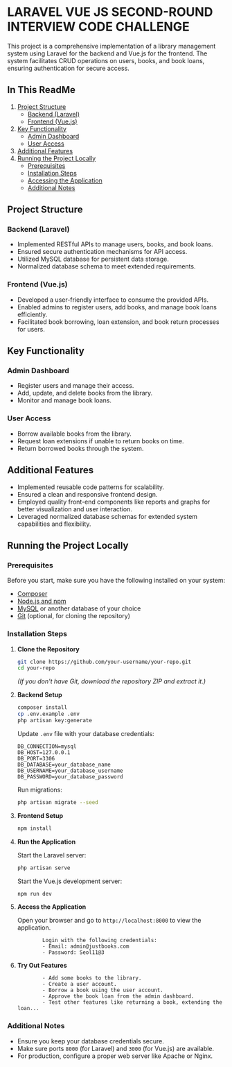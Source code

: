 # LARAVEL VUE JS SECOND-ROUND INTERVIEW CODE CHALLENGE

This project is a comprehensive implementation of a library management system using Laravel for the backend and Vue.js for the frontend. The system facilitates CRUD operations on users, books, and book loans, ensuring authentication for secure access.

## In This ReadMe

1. [Project Structure](#project-structure)
    - [Backend (Laravel)](#backend-laravel)
    - [Frontend (Vue.js)](#frontend-vuejs)
2. [Key Functionality](#key-functionality)
    - [Admin Dashboard](#admin-dashboard)
    - [User Access](#user-access)
3. [Additional Features](#additional-features)
4. [Running the Project Locally](#running-the-project-locally)
    - [Prerequisites](#prerequisites)
    - [Installation Steps](#installation-steps)
    - [Accessing the Application](#accessing-the-application)
    - [Additional Notes](#additional-notes)

## Project Structure

### Backend (Laravel)

-   Implemented RESTful APIs to manage users, books, and book loans.
-   Ensured secure authentication mechanisms for API access.
-   Utilized MySQL database for persistent data storage.
-   Normalized database schema to meet extended requirements.

### Frontend (Vue.js)

-   Developed a user-friendly interface to consume the provided APIs.
-   Enabled admins to register users, add books, and manage book loans efficiently.
-   Facilitated book borrowing, loan extension, and book return processes for users.

## Key Functionality

### Admin Dashboard

-   Register users and manage their access.
-   Add, update, and delete books from the library.
-   Monitor and manage book loans.

### User Access

-   Borrow available books from the library.
-   Request loan extensions if unable to return books on time.
-   Return borrowed books through the system.

## Additional Features

-   Implemented reusable code patterns for scalability.
-   Ensured a clean and responsive frontend design.
-   Employed quality front-end components like reports and graphs for better visualization and user interaction.
-   Leveraged normalized database schemas for extended system capabilities and flexibility.

## Running the Project Locally

### Prerequisites

Before you start, make sure you have the following installed on your system:

-   [Composer](https://getcomposer.org/)
-   [Node.js and npm](https://nodejs.org/)
-   [MySQL](https://www.mysql.com/) or another database of your choice
-   [Git](https://git-scm.com/) (optional, for cloning the repository)

### Installation Steps

1.  **Clone the Repository**

    ```bash
    git clone https://github.com/your-username/your-repo.git
    cd your-repo
    ```

    _(If you don't have Git, download the repository ZIP and extract it.)_

2.  **Backend Setup**

    ```bash
    composer install
    cp .env.example .env
    php artisan key:generate
    ```

    Update `.env` file with your database credentials:

    ```
    DB_CONNECTION=mysql
    DB_HOST=127.0.0.1
    DB_PORT=3306
    DB_DATABASE=your_database_name
    DB_USERNAME=your_database_username
    DB_PASSWORD=your_database_password
    ```

    Run migrations:

    ```bash
    php artisan migrate --seed
    ```

3.  **Frontend Setup**

    ```bash
    npm install
    ```

4.  **Run the Application**

    Start the Laravel server:

    ```bash
    php artisan serve
    ```

    Start the Vue.js development server:

    ```bash
    npm run dev
    ```

5.  **Access the Application**

    Open your browser and go to `http://localhost:8000` to view the application.

        		Login with the following credentials:
        		- Email: admin@justbooks.com
        		- Password: Seol11@3

6.  **Try Out Features**

        		- Add some books to the library.
        		- Create a user account.
        		- Borrow a book using the user account.
        		- Approve the book loan from the admin dashboard.
        		- Test other features like returning a book, extending the loan...

### Additional Notes

-   Ensure you keep your database credentials secure.
-   Make sure ports `8000` (for Laravel) and `3000` (for Vue.js) are available.
-   For production, configure a proper web server like Apache or Nginx.

